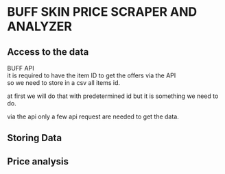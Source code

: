 


# BUFF SKIN PRICE SCRAPER AND ANALYZER

## Access to the data

BUFF API  
it is required to have the item ID to get the offers via the API  
so we need to store in a csv all items id. 

at first we will do that with predetermined id but it is something we need to do. 

via the api only a few api request are needed to get the data. 

## Storing Data 

## Price analysis 







